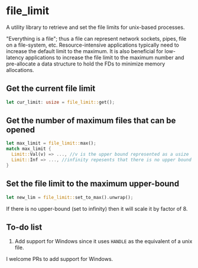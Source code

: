 # file_limit

A utility library to retrieve and set the file limits for unix-based processes. 

"Everything is a file"; thus a file can represent network sockets, pipes, file on a file-system, etc.
Resource-intensive applications typically need to increase the default limit to the maximum. It is also beneficial for low-latency applications to increase the file limit to the maximum number and pre-allocate a data structure to hold the FDs to minimize memory allocations. 

## Get the current file limit

```rust
let cur_limit: usize = file_limit::get();
```

## Get the number of maximum files that can be opened

```rust
let max_limit = file_limit::max();
match max_limit {
  Limit::Val(v) => ..., //v is the upper bound represented as a usize
  Limit::Inf => ..., //infinity repesents that there is no upper bound
}
```

## Set the file limit to the maximum upper-bound

```rust
let new_lim = file_limit::set_to_max().unwrap();
```

If there is no upper-bound (set to infinity) then it will scale it by factor of 8.

## To-do list

1. Add support for Windows since it uses `HANDLE` as the equivalent of a unix file.

I welcome PRs to add support for Windows.
